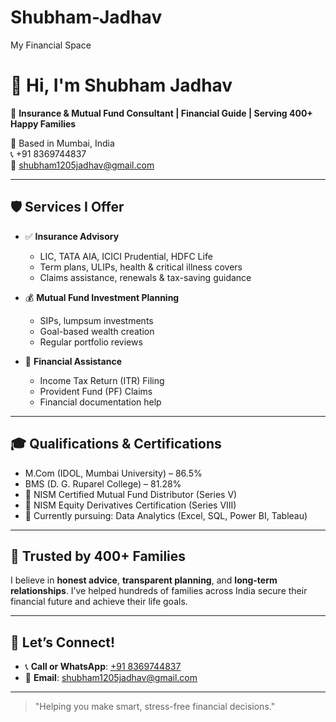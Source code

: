 # Shubham-Jadhav
My Financial Space
# 👋 Hi, I'm Shubham Jadhav

🎯 **Insurance & Mutual Fund Consultant | Financial Guide | Serving 400+ Happy Families**

📍 Based in Mumbai, India  
📞 +91 8369744837  
📧 shubham1205jadhav@gmail.com  

---

## 🛡️ Services I Offer

- ✅ **Insurance Advisory**  
  - LIC, TATA AIA, ICICI Prudential, HDFC Life
  - Term plans, ULIPs, health & critical illness covers
  - Claims assistance, renewals & tax-saving guidance

- 💰 **Mutual Fund Investment Planning**  
  - SIPs, lumpsum investments
  - Goal-based wealth creation
  - Regular portfolio reviews

- 📄 **Financial Assistance**  
  - Income Tax Return (ITR) Filing
  - Provident Fund (PF) Claims
  - Financial documentation help

---

## 🎓 Qualifications & Certifications

- M.Com (IDOL, Mumbai University) – 86.5%
- BMS (D. G. Ruparel College) – 81.28%
- 📜 NISM Certified Mutual Fund Distributor (Series V)
- 📜 NISM Equity Derivatives Certification (Series VIII)
- 🧠 Currently pursuing: Data Analytics (Excel, SQL, Power BI, Tableau)

---

## 🙌 Trusted by 400+ Families

I believe in **honest advice**, **transparent planning**, and **long-term relationships**. I’ve helped hundreds of families across India secure their financial future and achieve their life goals.

---

## 📲 Let’s Connect!

- 📞 **Call or WhatsApp**: [+91 8369744837](https://wa.me/918369744837)
- 📧 **Email**: [shubham1205jadhav@gmail.com](mailto:shubham1205jadhav@gmail.com)

---

> "Helping you make smart, stress-free financial decisions."


